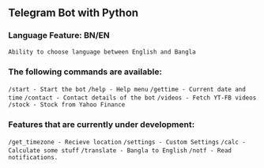 ## Telegram Bot with Python

### Language Feature: BN/EN
`Ability to choose language between English and Bangla`

### The following commands are available:
`/start - Start the bot`
`/help - Help menu`
`/gettime - Current date and time`
`/contact - Contact details of the bot`
`/videos - Fetch YT-FB videos`
`/stock - Stock from Yahoo Finance`

### Features that are currently under development:
`/get_timezone - Recieve location`
`/settings - Custom Settings`
`/calc - Calculate some stuff`
`/translate - Bangla to English`
`/notf - Read notifications.`

